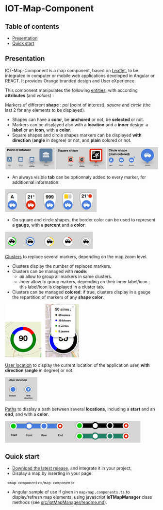 # IOT-Map-Component 

## Table of contents

- [Presentation](#presentation)
- [Quick start](#quick-start)


## Presentation

IOT-Map-Component is a map component, based on [Leaflet](https://leafletjs.com/), to be integrated in computer or mobile web applications developed in Angular or REACT. 
It provides Orange branded design and User eXperience. 

This component manipulates the following <ins>entities</ins>, with according **attributes** (and *values*) :

<ins>Markers</ins> of different **shape** : *poi* (point of interest), *square* and *circle* (the last 2 for any elements to be displayed). 
- Shapes can have a **color**, be **anchored** or not, be **selected** or not.
- Markers can be displayed also with a **location** and a **inner** design: a **label** or an **icon**, with a **color**. 
- Square shapes and circle shapes markers can be displayed **with direction** (**angle** in degree) or not, and **plain** colored or not.

<img src="doc/Image1.png">

- An always visible **tab** can be optionnaly added to every marker, for additionnal information:

<img src="doc/Image2.png">

- On square and circle shapes, the border color can be used to represent a **gauge**, with a **percent** and a **color**: 

<img src="doc/Image3.png">

<ins>Clusters</ins> to replace several markers, depending on the map zoom level.
- Clusters display the number of replaced markers.
- Clusters can be managed with **mode**:
    - *all* allow to group all markers in same clusters.
    - *inner* allow to group makers, depending on their inner label/icon : this label/icon is displayed in a cluster tab.
- Clusters can be managed **colored**: if true, clusters display in a gauge the repartition of markers of any **shape** **color**.

<img src="doc/Image7.png">

<ins>User location</ins> to display the current location of the application user, **with direction** (**angle** in degree) or not.

<img src="doc/Image5.png">

<ins>Paths</ins> to display a path between several **locations**, including a **start** and an **end**, and with a **color**.

<img src="doc/Image6.png">

[comment]: <Examples of use can be found in [samples](https://github.com/Orange-OpenSource/IOT-Map-Component/samples).>

[comment]: <TbAdded image of one sample>

## Quick start


- [Download the latest release](https://github.com/Orange-OpenSource/IOT-Map-Component/archive/v0.1.2.zip), and integrate it in your project,
- Display a map by inserting in your page:
```
 <map-component></map-component>
```
- Angular sample of use if given in ```map/map.components.ts``` to display/refresh map elements, using javascript **IoTMapManager** class methods (see [src/iotMapManager/readme.md](https://github.com/Orange-OpenSource/IOT-Map-Component/blob/master/src/iotMapManager/readme.md)).


